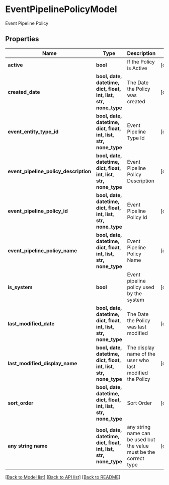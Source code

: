# EventPipelinePolicyModel

Event Pipeline Policy

## Properties
Name | Type | Description | Notes
------------ | ------------- | ------------- | -------------
**active** | **bool** | If the Policy is Active | [optional] 
**created_date** | **bool, date, datetime, dict, float, int, list, str, none_type** | The Date the Policy was created | [optional] 
**event_entity_type_id** | **bool, date, datetime, dict, float, int, list, str, none_type** | Event Pipeline Type Id | [optional] 
**event_pipeline_policy_description** | **bool, date, datetime, dict, float, int, list, str, none_type** | Event Pipeline Policy Description | [optional] 
**event_pipeline_policy_id** | **bool, date, datetime, dict, float, int, list, str, none_type** | Event Pipeline Policy Id | [optional] 
**event_pipeline_policy_name** | **bool, date, datetime, dict, float, int, list, str, none_type** | Event Pipeline Policy Name | [optional] 
**is_system** | **bool** | Event pipeline policy used by the system | [optional] 
**last_modified_date** | **bool, date, datetime, dict, float, int, list, str, none_type** | The Date the Policy was last modified | [optional] 
**last_modified_display_name** | **bool, date, datetime, dict, float, int, list, str, none_type** | The display name of the user who last modified the Policy | [optional] 
**sort_order** | **bool, date, datetime, dict, float, int, list, str, none_type** | Sort Order | [optional] 
**any string name** | **bool, date, datetime, dict, float, int, list, str, none_type** | any string name can be used but the value must be the correct type | [optional]

[[Back to Model list]](../README.md#documentation-for-models) [[Back to API list]](../README.md#documentation-for-api-endpoints) [[Back to README]](../README.md)


